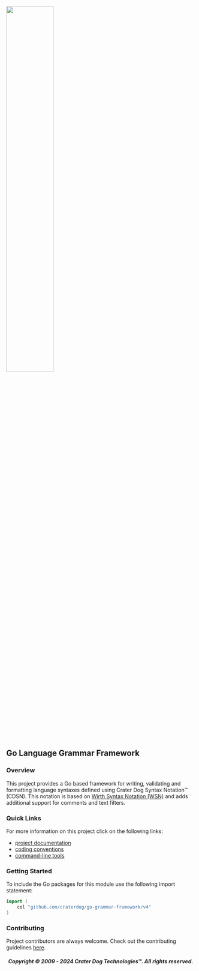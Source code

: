 <img src="https://craterdog.com/images/CraterDog.png" width="50%">

## Go Language Grammar Framework

### Overview
This project provides a Go based framework for writing, validating and
formatting language syntaxes defined using Crater Dog Syntax Notation™ (CDSN).
This notation is based on
[Wirth Syntax Notation (WSN)](https://en.wikipedia.org/wiki/Wirth_syntax_notation)
and adds additional support for comments and text filters.

### Quick Links
For more information on this project click on the following links:
 * [project documentation](https://github.com/craterdog/go-grammar-framework/wiki)
 * [coding conventions](https://github.com/craterdog/go-model-framework/wiki)
 * [command-line tools](https://github.com/craterdog/go-grammar-tools/wiki)

### Getting Started
To include the Go packages for this module use the following import statement:
```go
import (
	col "github.com/craterdog/go-grammar-framework/v4"
)
```

### Contributing
Project contributors are always welcome. Check out the contributing guidelines
[here](https://github.com/craterdog/go-grammar-framework/blob/main/.github/CONTRIBUTING.md).

<H5 align="center"> Copyright © 2009 - 2024  Crater Dog Technologies™. All rights reserved. </H5>
